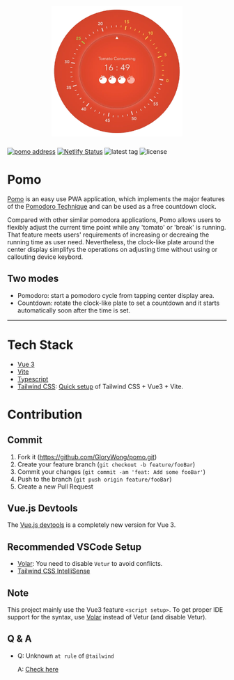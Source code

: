 <h1 align="center">
<img src="screenshot.webp" width="300">
</h1>

[![pomo address](https://badgen.net/Pomo/official/D6442A)](https://pomo.zhaozhao.today) [![Netlify Status](https://api.netlify.com/api/v1/badges/8d9b209a-2d24-40f4-a6a4-4f8f371aafe7/deploy-status)](https://app.netlify.com/sites/gloxy-pomo/deploys) ![latest tag](https://badgen.net/github/tag/GloryWong/pomo) ![license](https://badgen.net/license/MIT/blue)

# Pomo

[Pomo](https://pomo.zhaozhao.today/) is an easy use PWA application, which implements the major features of the [Pomodoro Technique](https://en.wikipedia.org/wiki/Pomodoro_Technique) and can be used as a free countdown clock.

Compared with other similar pomodora applications, Pomo allows users to flexibly adjust the current time point while any 'tomato' or 'break' is running. That feature meets users' requirements of increasing or decreaing the running time as user need. Nevertheless, the clock-like plate around the center display simplifys the operations on adjusting time without using or callouting device keybord.

## Two modes

- Pomodoro: start a pomodoro cycle from tapping center display area.
- Countdown: rotate the clock-like plate to set a countdown and it starts automatically soon after the time is set.

---

# Tech Stack

- [Vue 3](https://v3.vuejs.org/)
- [Vite](https://vitejs.dev/)
- [Typescript](https://www.typescriptlang.org/)
- [Tailwind CSS](https://tailwindcss.com/): [Quick setup](https://tailwindcss.com/docs/guides/vue-3-vite) of Tailwind CSS + Vue3 + Vite.

# Contribution

## Commit

1. Fork it (<https://github.com/GloryWong/pomo.git>)
2. Create your feature branch (`git checkout -b feature/fooBar`)
3. Commit your changes (`git commit -am 'feat: Add some fooBar'`)
4. Push to the branch (`git push origin feature/fooBar`)
5. Create a new Pull Request

## Vue.js Devtools

The [Vue.js devtools](https://chrome.google.com/webstore/detail/vuejs-devtools/ljjemllljcmogpfapbkkighbhhppjdbg) is a completely new version for Vue 3.

## Recommended VSCode Setup

- [Volar](https://marketplace.visualstudio.com/items?itemName=johnsoncodehk.volar): You need to disable `Vetur` to avoid conflicts.
- [Tailwind CSS IntelliSense](https://marketplace.visualstudio.com/items?itemName=bradlc.vscode-tailwindcss)

## Note

This project mainly use the Vue3 feature `<script setup>`. To get proper IDE support for the syntax, use [Volar](https://marketplace.visualstudio.com/items?itemName=johnsoncodehk.volar) instead of Vetur (and disable Vetur).

## Q & A

- Q: Unknown `at rule` of `@tailwind`

  A: [Check here](https://stackoverflow.com/questions/47607602/how-to-add-a-tailwind-css-rule-to-css-checker)
